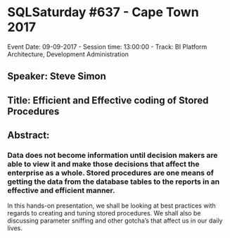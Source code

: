 # SQLSaturday #637 - Cape Town 2017
Event Date: 09-09-2017 - Session time: 13:00:00 - Track: BI Platform Architecture, Development  Administration
## Speaker: Steve Simon
## Title: Efficient and Effective coding of Stored Procedures
## Abstract:
### Data does not become information until decision makers are able to view it and make those decisions that affect the enterprise as a whole. Stored procedures are one means of getting the data from the database tables to the reports in an effective and efficient manner.
In this hands-on presentation, we shall be looking at best practices with regards to creating and tuning stored procedures. We shall also be discussing parameter sniffing and other gotcha’s that affect us in our daily lives.

